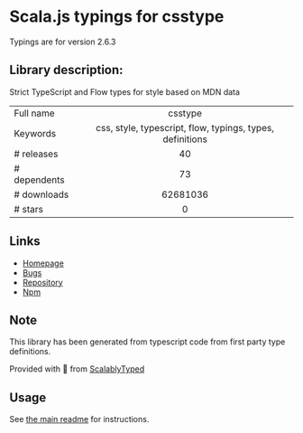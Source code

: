 
# Scala.js typings for csstype

Typings are for version 2.6.3

## Library description:
Strict TypeScript and Flow types for style based on MDN data

|                    |                 |
| ------------------ | :-------------: |
| Full name          | csstype |
| Keywords           | css, style, typescript, flow, typings, types, definitions |
| # releases         | 40 |
| # dependents       | 73 |
| # downloads        | 62681036 |
| # stars            | 0 |

## Links
- [Homepage](https://github.com/frenic/csstype#readme)
- [Bugs](https://github.com/frenic/csstype/issues)
- [Repository](https://github.com/frenic/csstype)
- [Npm](https://www.npmjs.com/package/csstype)
    


## Note
This library has been generated from typescript code from first party type definitions.

Provided with :purple_heart: from [ScalablyTyped](https://github.com/oyvindberg/ScalablyTyped)

## Usage
See [the main readme](../../readme.md) for instructions.


